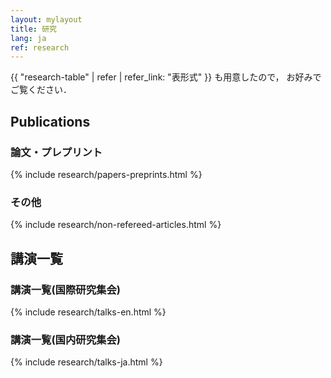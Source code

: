 ```yaml
---
layout: mylayout
title: 研究
lang: ja
ref: research
---
```


{{ "research-table" | refer | refer_link: "表形式" }}
も用意したので，
お好みでご覧ください．

## Publications
### 論文・プレプリント
{% include research/papers-preprints.html %}

### その他
{% include research/non-refereed-articles.html %}

## 講演一覧
### 講演一覧(国際研究集会)
{% include research/talks-en.html %}

### 講演一覧(国内研究集会)
{% include research/talks-ja.html %}
